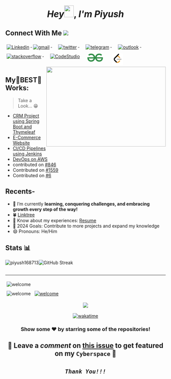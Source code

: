  <!-- piyush168713 is a special repository: its README.md will appear on your profile! -->

<h1 align="center">
 <em>Hey</em><img src="svg/Hi.gif" height="37px" width="30px">, <em>I'm Piyush</em>
</h1>


## Connect With Me <a target="_blank"><img src="svg/Handshake.gif" height="32px" style="max-width:100%;">
    
 <!--
<a href="#">
    <img src="svg/dev/services/hackerrank.svg" alt="hackerrank" style="vertical-align:top; margin:6px 4px"></a>&nbsp; &nbsp;  -->
 <a href="https://www.linkedin.com/in/piyush1687">  
 <img src="svg/social/linkedin.svg" alt="Linkedin" style="vertical-align:top; margin:6px 4px">
</a>
<a href="mailto:kumarpiyush25777@gmail.com">
    <img src="svg/social/gmail.svg" alt="gmail" style="vertical-align:top; margin:6px 4px">
  </a>&nbsp; &nbsp; <a href="https://twitter.com/Py20_os/">
    <img src="svg/social/twitter.svg" alt="twitter" style="vertical-align:top; margin:6px 4px">
  </a>&nbsp; &nbsp;  <a href="https://t.me/Piyush168713">
    <img src="svg/social/telegram.svg" alt="telegram" style="vertical-align:top; margin:6px 4px">
  </a>&nbsp; &nbsp;  <a href="mailto:20BCS9107@cuchd.in">
    <img src="svg/social/outlook.svg" alt="outlook" style="vertical-align:top; margin:6px 4px">
  </a>&nbsp; &nbsp;  <a href="https://stackoverflow.com/users/16583145/piyush-kumar">
    <img src="svg/social/stackoverflow.svg" alt="stackoverflow" style="vertical-align:top; margin:6px 4px">
  </a>&nbsp; &nbsp;  <a href="https://www.codingninjas.com/codestudio/profile/ae50e9c9-4e1d-4c1c-b386-b8932d2f1c1b">
    <img src="https://www.codingninjas.com/landing/wp-content/uploads/2021/10/New-Logo-03-1-1024x358.png" alt="CodeStudio" height="30px" style="vertical-align:top; margin:6px 4px"></a>&nbsp; &nbsp; <a href="https://auth.geeksforgeeks.org/user/piyush1687/" target="blank"><img src="png/gfg.png" alt="piyush168713" height="25px" style="vertical-align:top; margin:6px 4px"></a> &nbsp; &nbsp; <a href="https://leetcode.com/piyush168713/" target="blank"><img src="png/leetc.png" alt="piyush168713" height="35px" style="vertical-align:top; margin:6px 4px"></a>

 
 
 
 <!--
 
<h2 align="left" id="#piyush168713">Favorite Tech</h2>

> Tools, languages, and other things that I like to work with.
<img src="https://upload.wikimedia.org/wikipedia/commons/thumb/1/18/ISO_C%2B%2B_Logo.svg/1822px-ISO_C%2B%2B_Logo.svg.png" alt="c++" height="30"> &nbsp; &nbsp;<img src="https://qph.fs.quoracdn.net/main-qimg-48b7a3d8958565e7aa3ad4dbf2312770.webp" alt="java" height="30"> &nbsp; &nbsp;<img src="png/spring.png" alt="spring" height="30"> &nbsp; &nbsp; <img src="png/hibernate.png" alt="hibernate" height="30"> &nbsp; &nbsp;<img src="https://resources.jetbrains.com/storage/products/intellij-idea/img/meta/intellij-idea_logo_300x300.png" alt="intellij" height="30"> &nbsp; &nbsp; <img src="https://upload.wikimedia.org/wikipedia/commons/thumb/e/e0/Git-logo.svg/1280px-Git-logo.svg.png" alt="git" height="25">&nbsp; &nbsp;


### 💻 Software and tools

  <a href="#">
    <img src="svg/dev/tools/bash.svg" alt="bash" style="vertical-align:top; margin:6px 4px">
  </a> 

  <a href="#">
    <img src="svg/dev/tools/docker.svg" alt="docker" style="vertical-align:top; margin:6px 4px">
  </a> 
  <a href="#">
    <img src="svg/dev/tools/visualstudio.svg" alt="visualstudio" style="vertical-align:top; margin:6px 4px">
  </a> 

  <a href="#">
    <img src="svg/dev/tools/visualstudio_code.svg" alt="visualstudio_code" style="vertical-align:top; margin:6px 4px">
  </a> 


### Services 
<p align="left">
  <a href="#">
    <img src="svg/dev/services/aws.svg" alt="aws" style="vertical-align:top; margin:6px 4px">
  </a> 
  <a href="#">
    <img src="svg/dev/services/digitalocean.svg" alt="digitalocean" style="vertical-align:top; margin:6px 4px">
  </a> 

  <a href="#">
    <img src="svg/dev/services/dockerhub.svg" alt="dockerhub" style="vertical-align:top; margin:6px 4px">
  </a> 
  

  <a href="#">
    <img src="svg/dev/services/kubernetes.svg" alt="kubernetes" style="vertical-align:top; margin:6px 4px">
  </a> 

  
  <a href="#">
    <img src="svg/dev/services/leetcode.svg" alt="leetcode" style="vertical-align:top; margin:6px 4px">
  </a> 
-->

<img align="right" height="250" width="375" alt="" src="svg/comp.gif"/>

## My🌟BEST🌟 Works:

> Take a Look... 😁
- [CRM Project using Spring Boot and Thymeleaf](https://github.com/piyush168713/thymeleafdemo-employees-crm-security-project.git)
- [E-Commerce Website](https://github.com/piyush168713/spring-boot-ecommerce-backend-project)
- [CI/CD Pipelines using Jenkins](https://gitlab.com/piyush168713/java-maven-app/-/tree/ec2-aws-1?ref_type=heads)
- [DevOps on AWS](https://gitlab.com/piyush168713/java-maven-app/-/tree/jenkins-jobs?ref_type=heads)
- contributed on [#846](https://github.com/TheAlgorithms/C/pull/846)
- Contributed on [#1559](https://github.com/TheAlgorithms/C-Plus-Plus/pull/1559)
- Contributed on [#6](https://github.com/PulkitSinghDev/OpenSource-for-Everyone/pull/6) 



## Recents- 
- 🌱 I’m currently **learning, conquering challenges, and embracing growth every step of the way!**
- 🍀 [Linktree](https://linktr.ee/piyush1687)
- 📄 Know about my experiences: [Resume](https://drive.google.com/file/d/1IEW4Z03-iSQ0hTVAwf0MPOXQ5SK7Ae_N/view?usp=drive_link)
- 🥅 2024 Goals: Contribute to more projects and expand my knowledge 
 - 😄 Pronouns: He/Him




## Stats 📊
<p><img align="left" src="https://github-readme-stats.vercel.app/api/top-langs?username=piyush168713&show_icons=true&theme=radical&title_color=a910c4&locale=en&layout=compact" alt="piyush168713" /></p>

<!--<p>&nbsp;<img align="center" src="https://github-readme-stats.vercel.app/api?username=piyush168713&show_icons=true&theme=radical&title_color=a910c4&cache_seconds=0&locale=en" alt="piyush168713" /></p>-->

![GitHub Streak](http://github-readme-streak-stats.herokuapp.com?user=piyush168713&theme=highcontrast&hide_border=true)







<!--
    <a href="#">
    <img src="svg/dev/services/azure.svg" alt="azure" style="vertical-align:top; margin:6px 4px">
  </a> -->

  







##
<!-- ACTIVITY GRAPH -->
<!--<a href="https://github.com/ashutosh00710/github-readme-activity-graph"><img  alt="piyush168713's Activity Graph" src="https://activity-graph.herokuapp.com/graph?username=piyush168713&bg_color=1F222E&color=F8D866&line=F85D7F&point=FFFFFF&hide_border=true" /></a>-->


---------------------------------------------------------------------------------------------------------------------------

<img src="svg/check-it-out.svg" alt="welcome" style="vertical-align:top; margin:6px 4px"><br>
<img src="svg/welcome-contributors.svg" alt="welcome" style="vertical-align:top; margin:6px 4px">
<a href="https://cumailin-my.sharepoint.com/:o:/g/personal/20bcs9107_cuchd_in/EnCGlsX9qVhDl6QtPSlqWJQBR74fSjXXux0OrKO1corYfw?e=5%3A6qtnzA&at=9"><img src="svg/open-source.svg" alt="welcome" style="vertical-align:top; margin:6px 4px">
<!-- PROFILE VIEWS -->
<p align="center"> <img src="https://komarev.com/ghpvc/?username=piyush168713&label=Profile%20views&color=0e75b6&style=flat"/> </p>

 <div align="center">
 
 [![wakatime](https://wakatime.com/badge/user/6fa6edb6-afcc-46bc-80e8-d4b3d1edecdb.svg)](https://wakatime.com/@6fa6edb6-afcc-46bc-80e8-d4b3d1edecdb/)
 
<div align="center">

### Show some ❤️ by starring some of the repositories!

</div>
<h2 align="center">
    👾 Leave a <em>comment</em> on <a href="https://github.com/piyush168713/piyush168713/issues/2">this issue</a> to get featured on my <code>Cyberspace</code> 👾
</h2>
 
 
<h2 align="center">
    <code><em>Thank You!!!</em></code>
</h2>
